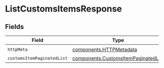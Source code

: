 # ListCustomsItemsResponse


## Fields

| Field                                                                                      | Type                                                                                       | Required                                                                                   | Description                                                                                |
| ------------------------------------------------------------------------------------------ | ------------------------------------------------------------------------------------------ | ------------------------------------------------------------------------------------------ | ------------------------------------------------------------------------------------------ |
| `httpMeta`                                                                                 | [components.HTTPMetadata](../../models/components/httpmetadata.md)                         | :heavy_check_mark:                                                                         | N/A                                                                                        |
| `customsItemPaginatedList`                                                                 | [components.CustomsItemPaginatedList](../../models/components/customsitempaginatedlist.md) | :heavy_minus_sign:                                                                         | N/A                                                                                        |